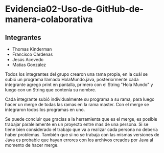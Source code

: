 # Evidencia02-Uso-de-GitHub-de-manera-colaborativa

## Integrantes
  * Thomas Kinderman
  * Francisco Cárdenas
  * Jesús Acevedo
  * Matías González
 
 Todos los integrantes del grupo crearon una rama propia, en la cuál se subió un programa llamado HolaMundo.java, posteriormente cada integrante agregó print en pantalla, primero con el String "Hola Mundo" y luego con un String que contenía su nombre.
 
 Cada integrante subió individualmente su programa a su rama, para luego hacer un merge de todas las ramas en la rama master. Con el merge se integraron todos los programas en uno.
 
 Se puede concluir que gracias a la herramienta que es el merge, es posible trabajar paralelamente en un proyecto entre mas de una persona. Si se tiene bien considerado el trabajo que va a realizar cada persona no debería haber problemas. También que si no se trabaja con las mismas versiones de Java es probable que hayan errores con los archivos creados por Java al momento de hacer merge.

